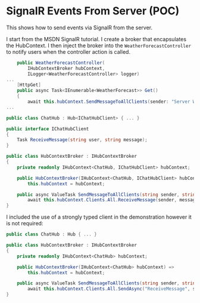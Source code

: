 
# SignalR Events From Server (POC)

This shows how to send events via SignalR from the server. 

I start from the MSDN SignalR tutorial. I create a broker that encapsulates the HubContext. I then inject the broker into the `WeatherForecastController` to notify users when the controller action is called.

```cs
    public WeatherForecastController(
        IHubContextBroker hubContext,
        ILogger<WeatherForecastController> logger)
...
    [HttpGet]
    public async Task<IEnumerable<WeatherForecast>> Get()
    {
        await this.hubContext.SendMessageToAllClients(sender: "Server Weather API Controller", message: "Get called!");
...

```
```cs
public class ChatHub : Hub<IChatHubClient> { ... }
```

```cs
public interface IChatHubClient
{
    Task ReceiveMessage(string user, string message);
}
```

```cs
public class HubContextBroker : IHubContextBroker
{
    private readonly IHubContext<ChatHub, IChatHubClient> hubContext;

    public HubContextBroker(IHubContext<ChatHub, IChatHubClient> hubContext) =>
        this.hubContext = hubContext;

    public async ValueTask SendMessageToAllClients(string sender, string message) =>
        await this.hubContext.Clients.All.ReceiveMessage(sender, message);
}

```
I included the use of a strongly typed client in the demonstration however it is not required:
```cs
public class ChatHub : Hub { ... }
```

```cs
public class HubContextBroker : IHubContextBroker
{
    private readonly IHubContext<ChatHub> hubContext;

    public HubContextBroker(IHubContext<ChatHub> hubContext) =>
        this.hubContext = hubContext;

    public async ValueTask SendMessageToAllClients(string sender, string message) =>
        await this.hubContext.Clients.All.SendAsync("ReceiveMessage", sender, message);
}
